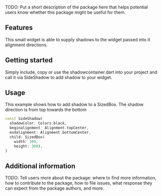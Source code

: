 <!--
This README describes the package. If you publish this package to pub.dev,
this README's contents appear on the landing page for your package.

For information about how to write a good package README, see the guide for
[writing package pages](https://dart.dev/guides/libraries/writing-package-pages).

For general information about developing packages, see the Dart guide for
[creating packages](https://dart.dev/guides/libraries/create-library-packages)
and the Flutter guide for
[developing packages and plugins](https://flutter.dev/developing-packages).
-->

TODO: Put a short description of the package here that helps potential users
know whether this package might be useful for them.

## Features

This small widget is able to supply shadows to the widget passed into it alignment directions.
## Getting started

Simply include, copy or use the shadowcontainer.dart into your project and call it via SideShadow to add shadow to your widget.


## Usage
This example shows how to add shadow to a SizedBox. The shadow direction is from top towards the bottom 
```dart
const SideShadow(
  shadowColor: Colors.black,
  beginalignment: Alignment.topCenter,
  endalignment: Alignment.bottomCenter,
  child: SizedBox(
    width: 300,
    height: 300),
)
```

## Additional information

TODO: Tell users more about the package: where to find more information, how to
contribute to the package, how to file issues, what response they can expect
from the package authors, and more.
